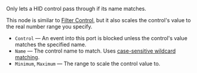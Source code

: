 Only lets a HID control pass through if its name matches.

This node is similar to [Filter Control](vuo-node://vuo.hid.filter.control2), but it also scales the control's value to the real number range you specify.

   - `Control` — An event into this port is blocked unless the control's value matches the specified name.
   - `Name` — The control name to match.  Uses [case-sensitive wildcard matching](vuo-nodeset://vuo.text).
   - `Minimum`, `Maximum` — The range to scale the control value to.
